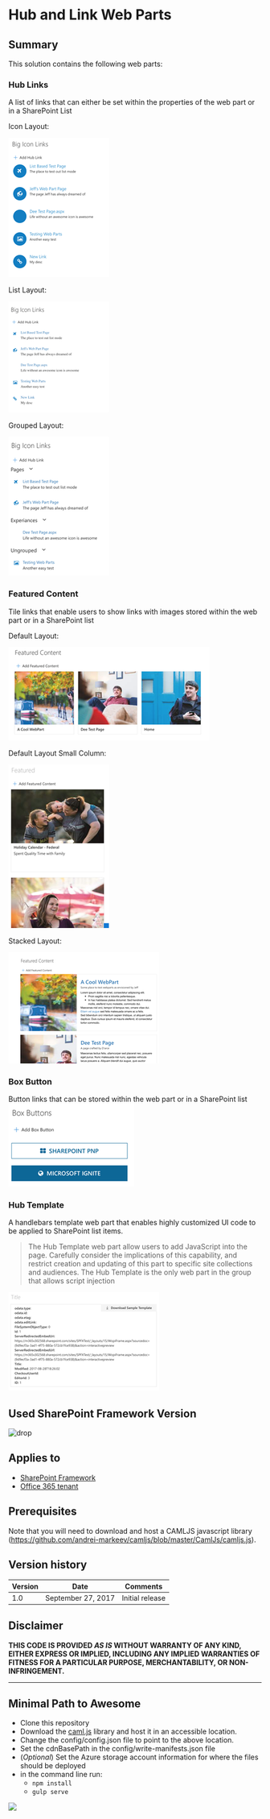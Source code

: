 # Hub and Link Web Parts

## Summary

This solution contains the following web parts:

### Hub Links

A list of links that can either be set within the properties of the web part or in a SharePoint List

Icon Layout:

![Hub Links Icons Layout](./assets/hub_links_icon.png "Hub Links Icons Layout")

List Layout:

![Hub Links List Layout](./assets/hub_links_list.png "Hub Links List Layout")

Grouped Layout:

![Hub Links Group Layout](./assets/hub_links_grouped.png "Hub Links Group Layout")

### Featured Content

Tile links that enable users to show links with images stored within the web part or in a SharePoint list

Default Layout:

![Featured Content Default Layout](./assets/featured_content.png "Featured Content Default Layout")

Default Layout Small Column:

![Featured Content Single Column Layout](./assets/featured_content_small_column.png "Featured Content Single Column Layout")

Stacked Layout:

![Featured Content Stacked Layout](./assets/featured_content_stacked.png "Featured Content Stacked Layout")

### Box Button

Button links that can be stored within the web part or in a SharePoint list
![Box Button](./assets/box_button.png "Box Button")

### Hub Template

A handlebars template web part that enables highly customized UI code to be applied to SharePoint list items. 

> The Hub Template web part allow users to add JavaScript into the page.  Carefully consider the implications of this capability, and restrict creation and updating of this part to specific site collections and audiences. The Hub Template is the only web part in the group that allows script injection

![Hub Template](./assets/hub_template.png "Hub Template")

## Used SharePoint Framework Version 
![drop](https://img.shields.io/badge/version-1.1-green.svg)

## Applies to

* [SharePoint Framework](https://dev.office.com/sharepoint)
* [Office 365 tenant](https://dev.office.com/sharepoint/docs/spfx/set-up-your-development-environment)

## Prerequisites
 
Note that you will need to download and host a CAMLJS javascript library (https://github.com/andrei-markeev/camljs/blob/master/CamlJs/camljs.js).


## Version history

Version  | Date               | Comments
-------- | ------------------ | --------
1.0      | September 27, 2017 | Initial release

## Disclaimer
**THIS CODE IS PROVIDED *AS IS* WITHOUT WARRANTY OF ANY KIND, EITHER EXPRESS OR IMPLIED, INCLUDING ANY IMPLIED WARRANTIES OF FITNESS FOR A PARTICULAR PURPOSE, MERCHANTABILITY, OR NON-INFRINGEMENT.**

---

## Minimal Path to Awesome

- Clone this repository
- Download the [caml.js](https://github.com/andrei-markeev/camljs/blob/master/CamlJs/camljs.js) library and host it in an accessible location.
- Change the config/config.json file to point to the above location.
- Set the cdnBasePath in the config/write-manifests.json file
- (_Optional_) Set the Azure storage account information for where the files should be deployed
- in the command line run:
  - `npm install`
  - `gulp serve`

<img src="https://telemetry.sharepointpnp.com/sp-dev-solutions/solutions/linksandhandlebarstemplate" />